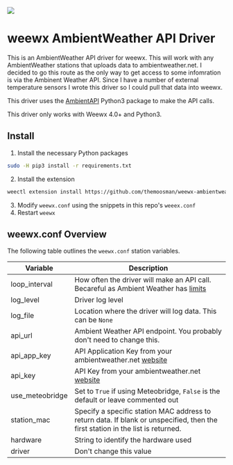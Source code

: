![](https://github.com/themoosman/weewx-ambientweatherapi-json/workflows/flake8%20Lint/badge.svg)
# weewx AmbientWeather API Driver

This is an AmbientWeather API driver for weewx.  This will work with any AmbientWeather stations that uploads data to ambientweather.net.  I decided to go this route as the only way to get access to some infomration is via the Ambinent Weather API.  Since I have a number of external temperature sensors I wrote this driver so I could pull that data into weewx.

This driver uses the [AmbientAPI](https://github.com/avryhof/ambient_api) Python3 package to make the API calls.

This driver only works with Weewx 4.0+ and Python3.

## Install

1) Install the necessary Python packages
````bash
sudo -H pip3 install -r requirements.txt
````

2) Install the extension
````bash
weectl extension install https://github.com/themoosman/weewx-ambientweatherapi-json/archive/master.zip --yes
````

3) Modify `weewx.conf` using the snippets in this repo's `weeex.conf`
4) Restart `weewx`

## weewx.conf Overview

The following table outlines the `weewx.conf` station variables.

| Variable | Description |
| --- | --- |
| loop_interval | How often the driver will make an API call.  Becareful as Ambient Weather has [limits](https://ambientweather.docs.apiary.io/#) |
| log_level | Driver log level  |
| log_file | Location where the driver will log data.  This can be `None` |
| api_url | Ambient Weather API endpoint.  You probably don't need to change this. |
| api_app_key | API Application Key from your ambientweather.net [website](https://ambientweather.docs.apiary.io/#) |
| api_key | API Key from your ambientweather.net [website](https://ambientweather.docs.apiary.io/#) |
| use_meteobridge | Set to `True` if using Meteobridge, `False` is the default or leave commented out |
| station_mac | Specify a specific station MAC address to return data.  If blank or unspecified, then the first station in the list is returned. |
| hardware | String to identify the hardware used |
| driver | Don't change this value |
